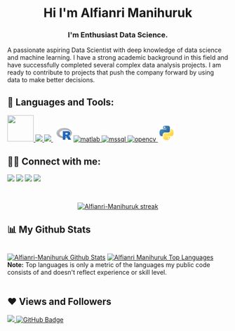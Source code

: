 <h1 align="center">Hi I'm Alfianri Manihuruk</h1>
<h3 align="center">I'm Enthusiast Data Science.</h3>

<!-- Foto dan Tentang -->

A passionate aspiring Data Scientist with deep knowledge of data science and machine learning. I have a strong academic background in this field and have successfully completed several complex data analysis projects. I am ready to contribute to projects that push the company forward by using data to make better decisions.

## 🚀 Languages and Tools:
<p align="left">
    <a href="https://www.w3.org/html/" target="_blank">
        <img src="https://upload.wikimedia.org/wikipedia/commons/a/ab/TensorFlow_logo.svg" width="60" height="60" />
    </a>
    <a href="https://www.w3schools.com/css/" target="_blank">
        <img src="https://img.icons8.com/color/48/000000/css3.png"/>
    </a>
    <a href="https://www.mysql.com/" target="_blank" style="padding-right:8px;">
        <img src="https://img.icons8.com/fluent/50/000000/mysql-logo.png"/>
    </a>
    <img height="35" src="https://raw.githubusercontent.com/github/explore/80688e429a7d4ef2fca1e82350fe8e3517d3494d/topics/r/r.png">
    <a href="https://www.mathworks.com/" target="_blank" rel="noreferrer">
        <img src="https://upload.wikimedia.org/wikipedia/commons/2/21/Matlab_Logo.png" alt="matlab" width="40" height="40"/>
    </a>
    <a href="https://www.microsoft.com/en-us/sql-server" target="_blank" rel="noreferrer">
        <img src="https://www.svgrepo.com/show/303229/microsoft-sql-server-logo.svg" alt="mssql" width="40" height="40"/>
    </a>
    <a href="https://opencv.org/" target="_blank" rel="noreferrer">
        <img src="https://www.vectorlogo.zone/logos/opencv/opencv-icon.svg" alt="opencv" width="40" height="40"/>
    </a>
    <a href="https://www.python.org" target="_blank" rel="noreferrer">
        <img src="https://raw.githubusercontent.com/devicons/devicon/master/icons/python/python-original.svg" alt="python" width="40" height="40"/>
    </a>
</p>

## 🙋‍♂️ Connect with me:
<p align="left">
    <a href="https://www.linkedin.com/in/alfianri-manihuruk/"><img src="https://img.icons8.com/fluent/48/000000/linkedin.png"/></a>
    <a href="https://twitter.com"><img src="https://img.icons8.com/fluent/48/000000/twitter.png"/></a>
    <a href="https://www.instagram.com/alfian_mes/"><img src="https://img.icons8.com/fluent/48/000000/instagram-new.png"/></a>
    <a href="https://www.youtube.com/channel/UCkX8dlMP_2mahnGFQ6H_eFw"><img src="https://img.icons8.com/color/48/000000/youtube-play.png"/></a>
</p>

<br/>

<p align="center">
    <a href="https://github.com/Alfianri-Manihuruk/github-readme-streak-stats">
        <img title="🔥 Get streak stats for your profile at git.io/streak-stats" alt="Alfianri-Manihuruk streak" src="https://github-readme-streak-stats.herokuapp.com/?user=Alfianri-Manihuruk&theme=black-ice&hide_border=true&stroke=0000&background=060A0CD0"/>
    </a>
</p>

## 📊 My Github Stats
<br/>
<a href="https://github.com/Alfianri-Manihuruk/github-readme-stats"><img alt="Alfianri-Manihuruk Github Stats" src="https://github-readme-stats.vercel.app/api?username=Alfianri-Manihuruk&show_icons=true&count_private=true&theme=react&hide_border=true&bg_color=0D1117" /></a>
<a href="https://github.com/Alfianri-Manihuruk/github-readme-stats"><img alt="Alfianri Manihuruk Top Languages" src="https://github-readme-stats.vercel.app/api/top-langs/?username=Alfianri-Manihuruk&langs_count=8&count_private=true&layout=compact&theme=react&hide_border=true&bg_color=0D1117" /></a>
<br/>
<b>Note:</b> Top languages is only a metric of the languages my public code consists of and doesn't reflect experience or skill level.
<br/>
<br/>


## ❤ Views and Followers
<a href="https://github.com/Alfianri-Manihuruk/github-profile-views-counter">
    <img src="https://komarev.com/ghpvc/?username=Alfianri-Manihuruk">
</a>
<a href="https://github.com/Alfianri-Manihuruk?tab=followers"><img src="https://img.shields.io/github/followers/Alfianri-Manihuruk?label=Followers&style=social" alt="GitHub Badge"></a>
